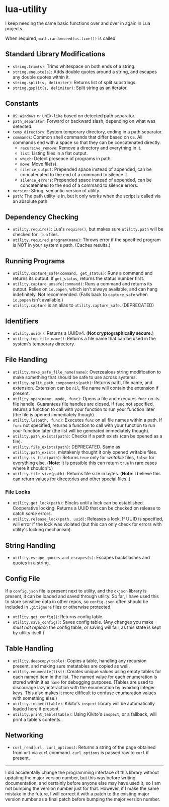 # lua-utility
I keep needing the same basic functions over and over in again in Lua projects..

When required, `math.randomseed(os.time())` is called.

## Standard Library Modifications
- `string.trim(s)`: Trims whitespace on both ends of a string.
- `string.enquote(s)`: Adds double quotes around a string, and escapes any double quotes within it.
- `string.split(s, delimiter)`: Returns list of split substrings.
- `string.gsplit(s, delimiter)`: Split string as an iterator.

## Constants
- `OS`: `Windows` or `UNIX-like` based on detected path separator.
- `path_separator`: Forward or backward slash, depending on what was detected.
- `temp_directory`: System temporary directory, ending in a path separator.
- `commands`: Common shell commands that differ based on `OS`. All commands end with a space so that they can be concatenated directly.
  - `recursive_remove`: Remove a directory and everything in it.
  - `list`: Listing files in a flat output.
  - `which`: Detect presence of programs in path.
  - `move`: Move file(s).
  - `silence_output`: Prepended space instead of appended, can be concatenated to the end of a command to silence it.
  - `silence_errors`: Prepended space instead of appended, can be concatenated to the end of a command to silence errors.
- `version`: String, semantic version of utility.
- `path`: The path utility is in, but it only works when the script is called via an absolute path.

## Dependency Checking
- `utility.require()`: Lua's `require()`, but makes sure `utility.path` will be checked for `.lua` files.
- `utility.required_program(name)`: Throws error if the specified program is NOT in your system's path. (Caches results.)

## Running Programs
- `utility.capture_safe(command, get_status)`: Runs a command and returns its output. If `get_status`, returns the status number first.
- `utility.capture_unsafe(command)`: Runs a command and returns its output. Relies on `io.popen`, which isn't always available, and can hang indefinitely. Not recommended. (Falls back to `capture_safe` when `io.popen` isn't available.)
- `utility.capture` is an alias to `utility.capture_safe`. (DEPRECATED)

## Identifiers
- `utility.uuid()`: Returns a UUIDv4. (**Not cryptographically secure.**)
- `utility.tmp_file_name()`: Returns a file name that can be used in the system's temporary directory.

## File Handling
- `utility.make_safe_file_name(name)`: Overzealous string modification to make something that should be safe to use across systems.
- `utility.split_path_components(path)`: Returns path, file name, and extension. Extension can be `nil`, file name will contain the extension if present.
- `utility.open(name, mode, func)`: Opens a file and executes `func` on its file handle. Guarantees file handles are closed. If `func` not specified, returns a function to call with your function to run your function later (the file is opened immediately though).
- `utility.ls(path, func)`: Executes `func` on all file names within a path. If `func` not specified, returns a function to call with your function to run your function later (the list will be generated immediately though).
- `utility.path_exists(path)`: Checks if a path exists (can be opened as a file).
- `utility.file_exists(path)`: DEPRECATED. Same as `utility.path_exists`, mistakenly thought it only opened writable files.
- `utility.is_file(path)`: Returns `true` only for *writable* files, `false` for everything else. (**Note**: It is possible this can return `true` in rare cases where it shouldn't.)
- `utility.file_size(path)`: Returns file size in bytes. (**Note**: I believe this can return values for directories and other special files..)

### File Locks
- `utility.get_lock(path)`: Blocks until a lock can be established. Cooperative locking. Returns a UUID that can be checked on release to catch *some* errors.
- `utility.release_lock(path, uuid)`: Releases a lock. If UUID is specified, will error if the lock was violated (but this can only check for errors with utility's locking mechanism).

## String Handling
- `utility.escape_quotes_and_escapes(s)`: Escapes backslashes and quotes in a string.

## Config File
If a `config.json` file is present next to utility, and the `dkjson` library is present, it can be loaded and saved through utility. So far, I have used this to store sensitive data in other repos, so `config.json` often should be included in `.gitignore` files or otherwise protected.
- `utility.get_config()`: Returns config table.
- `utility.save_config()`: Saves config table. (Any changes you make *must not replace* the config table, or saving will fail, as this state is kept by utility itself.)

## Table Handling
- `utility.deepcopy(table)`: Copies a table, handling any recursion present, and making sure metatables are copied as well.
- `utility.enumerate(list)`: Creates unique values using empty tables for each named item in the list. The named value for each enumeration is stored within it as `name` for debugging purposes. (Tables are used to discourage lazy interaction with the enumeration by avoiding integer keys. This also makes it more difficult to confuse enumeration values with something else.)
- `utility.inspect(table)`: Kikito's `inspect` library will be automatically loaded here if present.
- `utility.print_table(table)`: Using Kikito's `inspect`, or a fallback, will print a table's contents.

## Networking
- `curl_read(url, curl_options)`: Returns a string of the page obtained from `url` via `curl` command. `curl_options` is passed raw to `curl` if present.

---

I did accidentally change the programming interface of this library without updating the major version number, but this was before writing documentation, and certainly before anyone else may have used it, so I am not bumping the version number just for that. However, if I make the same mistake in the future, I will correct it with a patch to the existing major version number as a final patch before bumping the major version number.

